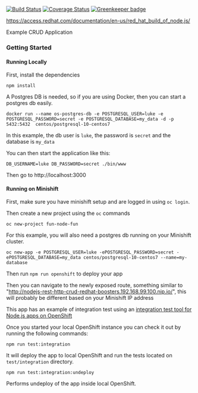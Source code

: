 [![Build Status](https://travis-ci.org/nodeshift-starters/nodejs-rest-http-crud-redhat.svg?branch=master)](https://travis-ci.org/nodeshift-starters/nodejs-rest-http-crud-redhat) [![Coverage Status](https://coveralls.io/repos/github/nodeshift-starters/nodejs-rest-http-crud-redhat/badge.svg?branch=master)](https://coveralls.io/github/nodeshift-starters/nodejs-rest-http-crud-redhat?branch=master) [![Greenkeeper badge](https://badges.greenkeeper.io/nodeshift-starters/nodejs-rest-http-crud-redhat.svg)](https://greenkeeper.io/)

https://access.redhat.com/documentation/en-us/red_hat_build_of_node.js/

Example CRUD Application

### Getting Started

#### Running Locally

First, install the dependencies

`npm install`

A Postgres DB is needed, so if you are using Docker, then you can start a postgres db easily.

`docker run --name os-postgres-db -e POSTGRESQL_USER=luke -e POSTGRESQL_PASSWORD=secret -e POSTGRESQL_DATABASE=my_data -d -p 5432:5432  centos/postgresql-10-centos7`

In this example, the db user is `luke`, the password is `secret` and the database is `my_data`

You can then start the application like this:

`DB_USERNAME=luke DB_PASSWORD=secret ./bin/www`


Then go to http://localhost:3000


#### Running on Minishift

First, make sure you have minishift setup and are logged in using `oc login`.

Then create a new project using the `oc` commands

`oc new-project fun-node-fun`

For this example, you will also need a postgres db running on your Minishift cluster.

`oc new-app -e POSTGRESQL_USER=luke -ePOSTGRESQL_PASSWORD=secret -ePOSTGRESQL_DATABASE=my_data centos/postgresql-10-centos7 --name=my-database`

Then run `npm run openshift` to deploy your app

Then you can navigate to the newly exposed route, something similar to "http://nodejs-rest-http-crud-redhat-boosters.192.168.99.100.nip.io/",  this will probably be different based on your Minishift IP address


This app has an example of integration test using an [integration test tool for Node.js apps on OpenShift](https://github.com/nodeshift/rhoaster)

Once you started your local OpenShift instance you can check it out by  running the following commands: 

```
npm run test:integration 
```

It will deploy the app to local OpenShift and run the tests located on `test/integration` directory.

```
npm run test:integration:undeploy
```

Performs undeploy of the app inside local OpenShift.